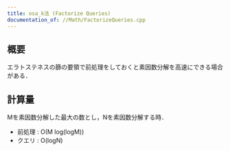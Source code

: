 ```yaml
---
title: osa_k法 (Factorize Queries)
documentation_of: //Math/FactorizeQueries.cpp
---
```


## 概要  
エラトステネスの篩の要領で前処理をしておくと素因数分解を高速にできる場合がある．  


## 計算量  
Mを素因数分解した最大の数とし，Nを素因数分解する時．  
- 前処理 : O(M log(logM))  
- クエリ : O(logN)  
